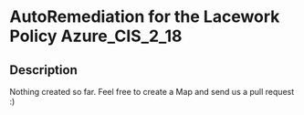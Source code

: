 # AutoRemediation for the Lacework Policy Azure_CIS_2_18

## Description
Nothing created so far. Feel free to create a Map and send us a pull request :)

